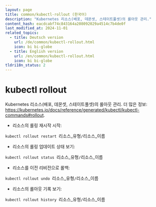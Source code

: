 ```yaml
---
layout: page
title: common/kubectl-rollout (한국어)
description: "Kubernetes 리소스(배포, 데몬셋, 스테이트풀셋)의 롤아웃 관리."
content_hash: eacdcabf74c843164a208092029a4514c7b4de0f
last_modified_at: 2024-11-01
related_topics:
  - title: Deutsch version
    url: /de/common/kubectl-rollout.html
    icon: bi bi-globe
  - title: English version
    url: /en/common/kubectl-rollout.html
    icon: bi bi-globe
tldri18n_status: 2
---
```

# kubectl rollout

Kubernetes 리소스(배포, 데몬셋, 스테이트풀셋)의 롤아웃 관리.
더 많은 정보: <https://kubernetes.io/docs/reference/generated/kubectl/kubectl-commands#rollout>.

- 리소스의 롤링 재시작 시작:

`kubectl rollout restart `<span class="tldr-var badge badge-pill bg-dark-lm bg-white-dm text-white-lm text-dark-dm font-weight-bold">리소스_유형</span>`/`<span class="tldr-var badge badge-pill bg-dark-lm bg-white-dm text-white-lm text-dark-dm font-weight-bold">리소스_이름</span>

- 리소스의 롤링 업데이트 상태 보기:

`kubectl rollout status `<span class="tldr-var badge badge-pill bg-dark-lm bg-white-dm text-white-lm text-dark-dm font-weight-bold">리소스_유형</span>`/`<span class="tldr-var badge badge-pill bg-dark-lm bg-white-dm text-white-lm text-dark-dm font-weight-bold">리소스_이름</span>

- 리소스를 이전 리비전으로 롤백:

`kubectl rollout undo `<span class="tldr-var badge badge-pill bg-dark-lm bg-white-dm text-white-lm text-dark-dm font-weight-bold">리소스_유형</span>`/`<span class="tldr-var badge badge-pill bg-dark-lm bg-white-dm text-white-lm text-dark-dm font-weight-bold">리소스_이름</span>

- 리소스의 롤아웃 기록 보기:

`kubectl rollout history `<span class="tldr-var badge badge-pill bg-dark-lm bg-white-dm text-white-lm text-dark-dm font-weight-bold">리소스_유형</span>`/`<span class="tldr-var badge badge-pill bg-dark-lm bg-white-dm text-white-lm text-dark-dm font-weight-bold">리소스_이름</span>
